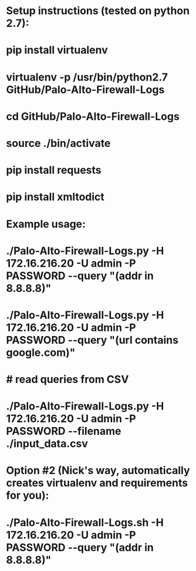 # Setup instructions (tested on python 2.7):
#
# pip install virtualenv
# virtualenv -p /usr/bin/python2.7 GitHub/Palo-Alto-Firewall-Logs
# cd GitHub/Palo-Alto-Firewall-Logs
# source ./bin/activate
# pip install requests
# pip install xmltodict
#
# Example usage:
#  ./Palo-Alto-Firewall-Logs.py -H 172.16.216.20 -U admin -P PASSWORD --query "(addr in 8.8.8.8)"
#  ./Palo-Alto-Firewall-Logs.py -H 172.16.216.20 -U admin -P PASSWORD --query "(url contains google.com)"
#  # read queries from CSV
#  ./Palo-Alto-Firewall-Logs.py -H 172.16.216.20 -U admin -P PASSWORD --filename ./input_data.csv
#
# Option #2 (Nick's way, automatically creates virtualenv and requirements for you):
# ./Palo-Alto-Firewall-Logs.sh -H 172.16.216.20 -U admin -P PASSWORD --query "(addr in 8.8.8.8)"
